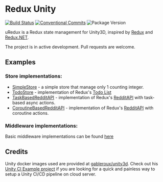 # Redux Unity

[![Build Status](https://travis-ci.com/ngtrhieu/redux-unity.svg?branch=master)](https://travis-ci.com/ngtrhieu/redux-unity)
[![Conventional Commits](https://img.shields.io/badge/Conventional%20Commits-1.0.0-yellow.svg)](https://conventionalcommits.org)
![Package Version](https://img.shields.io/github/package-json/v/ngtrhieu/redux-unity)

uRedux is a Redux state management for Unity3D, inspired by [Redux](https://redux.js.org/) and [Redux.NET](https://github.com/GuillaumeSalles/redux.NET).

The project is in active development. Pull requests are welcome.

## Examples

### Store implementations:

- [SimpleStore](uRedux/Samples/SimpleStore) - a simple store that manage only 1 counting integer.
- [TodoStore](uRedux/Samples/TodoStore) - implementation of Redux's [Todo List](https://redux.js.org/basics/example)
- [TaskBasedRedditAPI](uRedux/Samples/TaskBasedRedditAPI) - implementation of Redux's [RedditAPI](https://redux.js.org/advanced/example-reddit-api) with task-based async actions.
- [CoroutineBasedRedditAPI](uRedux/Samples/CoroutineBasedRedditAPI) - implementation of Redux's [RedditAPI](https://redux.js.org/advanced/example-reddit-api) with coroutine actions.

### Middleware implementations:

Basic middleware implementations can be found [here](uRedux/Samples/SimpleStore/Middlewares.cs)

## Credits

Unity docker images used are provided at [gableroux/unity3d](https://gitlab.com/gableroux/unity3d). Check out his [Unity CI Example project](https://github.com/GabLeRoux/unity3d-ci-example) if you are looking for a quick and painless way to setup a Unity CI/CD pipeline on cloud server.
